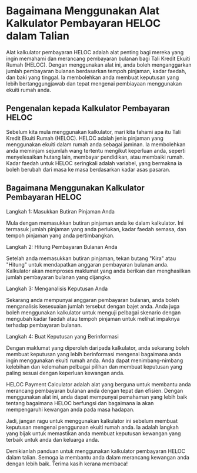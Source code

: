 Bagaimana Menggunakan Alat Kalkulator Pembayaran HELOC dalam Talian
===================================================================

Alat kalkulator pembayaran HELOC adalah alat penting bagi mereka yang ingin memahami dan merancang pembayaran bulanan bagi Tali Kredit Ekuiti Rumah (HELOC). Dengan menggunakan alat ini, anda boleh menganggarkan jumlah pembayaran bulanan berdasarkan tempoh pinjaman, kadar faedah, dan baki yang tinggal. Ia membolehkan anda membuat keputusan yang lebih bertanggungjawab dan tepat mengenai pembiayaan menggunakan ekuiti rumah anda.

Pengenalan kepada Kalkulator Pembayaran HELOC
---------------------------------------------

Sebelum kita mula menggunakan kalkulator, mari kita fahami apa itu Tali Kredit Ekuiti Rumah (HELOC). HELOC adalah jenis pinjaman yang menggunakan ekuiti dalam rumah anda sebagai jaminan. Ia membolehkan anda meminjam sejumlah wang tertentu mengikut keperluan anda, seperti menyelesaikan hutang lain, membayar pendidikan, atau membaiki rumah. Kadar faedah untuk HELOC seringkali adalah variabel, yang bermakna ia boleh berubah dari masa ke masa berdasarkan kadar asas pasaran.

Bagaimana Menggunakan Kalkulator Pembayaran HELOC
-------------------------------------------------

Langkah 1: Masukkan Butiran Pinjaman Anda

Mula dengan memasukkan butiran pinjaman anda ke dalam kalkulator. Ini termasuk jumlah pinjaman yang anda perlukan, kadar faedah semasa, dan tempoh pinjaman yang anda pertimbangkan.

Langkah 2: Hitung Pembayaran Bulanan Anda

Setelah anda memasukkan butiran pinjaman, tekan butang "Kira" atau "Hitung" untuk mendapatkan anggaran pembayaran bulanan anda. Kalkulator akan memproses maklumat yang anda berikan dan menghasilkan jumlah pembayaran bulanan yang dijangka.

Langkah 3: Menganalisis Keputusan Anda

Sekarang anda mempunyai anggaran pembayaran bulanan, anda boleh menganalisis kesesuaian jumlah tersebut dengan bajet anda. Anda juga boleh menggunakan kalkulator untuk menguji pelbagai skenario dengan mengubah kadar faedah atau tempoh pinjaman untuk melihat impaknya terhadap pembayaran bulanan.

Langkah 4: Buat Keputusan yang Berinformasi

Dengan maklumat yang diperoleh daripada kalkulator, anda sekarang boleh membuat keputusan yang lebih berinformasi mengenai bagaimana anda ingin menggunakan ekuiti rumah anda. Anda dapat menimbang-nimbang kelebihan dan kelemahan pelbagai pilihan dan membuat keputusan yang paling sesuai dengan keperluan kewangan anda.

HELOC Payment Calculator adalah alat yang berguna untuk membantu anda merancang pembayaran bulanan anda dengan tepat dan efisien. Dengan menggunakan alat ini, anda dapat mempunyai pemahaman yang lebih baik tentang bagaimana HELOC berfungsi dan bagaimana ia akan mempengaruhi kewangan anda pada masa hadapan.

Jadi, jangan ragu untuk menggunakan kalkulator ini sebelum membuat keputusan mengenai penggunaan ekuiti rumah anda. Ia adalah langkah yang bijak untuk memastikan anda membuat keputusan kewangan yang terbaik untuk anda dan keluarga anda.

Demikianlah panduan untuk menggunakan kalkulator pembayaran HELOC dalam talian. Semoga ia membantu anda dalam merancang kewangan anda dengan lebih baik. Terima kasih kerana membaca!